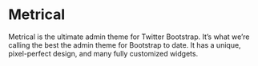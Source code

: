 # Metrical
 Metrical is the ultimate admin theme for Twitter Bootstrap. It’s what we’re calling the best the admin theme for Bootstrap to date. It has a unique, pixel-perfect design, and many fully customized widgets. 

